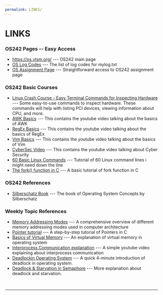 ```yaml
---
permalink: LINKS/
---
```


# LINKS

### OS242 Pages -- Easy Access

* <https://os.vlsm.org/> --- OS242 main page
* [OS Log Codes](https://doit.vlsm.org/ETC/logCodes.txt) --- The list of log codes for mylog.txt
* [OS Assignment Page](https://demos.vlsm.org/) --- Straightforward access to OS242 assignment page

### OS242 Basic Courses

* [Linux Crash Course - Easy Terminal Commands for Inspecting Hardware](https://youtu.be/oGyJr-iUwt8?si=59V2boc0XfmlFekg) --- 
Some easy-to-use commands to inspect hardware. These commands will help with listing PCI devices, viewing information about CPU, and more. 
* [AWK Basics](https://youtu.be/9YOZmI-zWok?si=3S_cpjG-l5oVSvtk) --- This contains the youtube video talking about the basics of AWK
* [RegEx Basics](https://youtu.be/bgBWp9EIlMM?si=GaLztdbVuh6Z7zpf) --- This contains the youtube video talking about the basics of RegEx
* [Vim Basics](https://youtu.be/ggSyF1SVFr4?si=-VuE92aWpniF81qH) --- This contains the youtube video talking about the basics of Vim
* [CyberSec Video](https://youtu.be/U_P23SqJaDc) --- This contains the youtube video talking about Cyber Security
* [60 Basic Linux Commands](https://www.youtube.com/watch?v=gd7BXuUQ91w) --- Tutorial of 60 Linux command lines i might need down the line
* [The fork() function in C](https://www.youtube.com/watch?v=cex9XrZCU14&pp=ygUVZm9yayBvcGVyYXRpbmcgc3lzdGVt) --- A basic tutorial of fork function in C
### OS242 References

* [Silberschatz Book](https://os.ecci.ucr.ac.cr/slides/Abraham-Silberschatz-Operating-System-Concepts-10th-2018.pdf) --- The book of Operating System Concepts by Silberschatz

### Weekly Topic References

* [Memory Addressing Modes](https://en.cppreference.com/w/cpp/memory/shared_ptr) --- A comprehensive overview of different memory addressing modes used in computer architecture
* [Pointer tutorial](https://www.w3schools.com/c/c_pointers.php) --- A step-by-step tutorial of Pointers in C
* [Basics of Virtual Memory](https://www.youtube.com/watch?v=8yO2FBBfaB0&pp=ygUfdmlydHVhbCBtZW1vcnkgb3BlcmF0aW5nIHN5c3RlbQ%3D%3D) --- An explanation of virtual memory in operating system
* [Interprocess Communication explanation](https://www.youtube.com/watch?v=dJuYKfR8vec&pp=ugMICgJpZBABGAHKBQNpcGM%3D) --- A simple youtube video explaining about interprocess communication
* [Deadlockin Operating System](https://www.youtube.com/watch?v=onkWXaXAgbY&t=17s) --- A quick 4-minute introduction of deadlock in operating system.
* [Deadlock & Starvation in Semaphore](https://www.youtube.com/watch?v=uP9ICOH0Xsw) --- More explanation about deadlock and starvation.
<br>
<hr>
